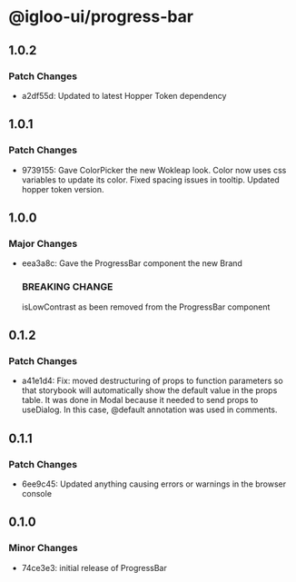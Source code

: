 # @igloo-ui/progress-bar

## 1.0.2

### Patch Changes

- a2df55d: Updated to latest Hopper Token dependency

## 1.0.1

### Patch Changes

- 9739155: Gave ColorPicker the new Wokleap look. Color now uses css variables to update its color. Fixed spacing issues in tooltip. Updated hopper token version.

## 1.0.0

### Major Changes

- eea3a8c: Gave the ProgressBar component the new Brand

  ### BREAKING CHANGE

  isLowContrast as been removed from the ProgressBar component

## 0.1.2

### Patch Changes

- a41e1d4: Fix: moved destructuring of props to function parameters so that storybook will automatically show the default value in the props table. It was done in Modal because it needed to send props to useDialog. In this case, @default annotation was used in comments.

## 0.1.1

### Patch Changes

- 6ee9c45: Updated anything causing errors or warnings in the browser console

## 0.1.0

### Minor Changes

- 74ce3e3: initial release of ProgressBar
